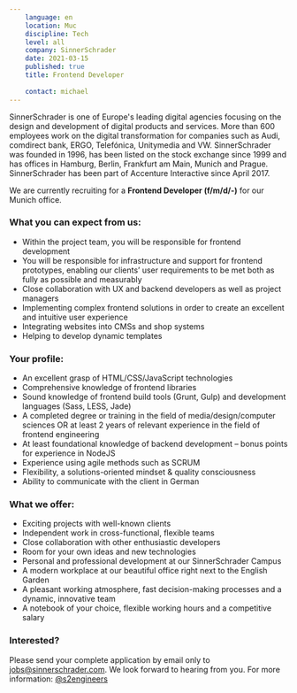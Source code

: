 ```yaml
---
    language: en
    location: Muc
    discipline: Tech
    level: all
    company: SinnerSchrader
    date: 2021-03-15
    published: true
    title: Frontend Developer
    
    contact: michael
---
```


SinnerSchrader is one of Europe's leading digital agencies focusing on the design and development of digital products and services. More than 600 employees work on the digital transformation for companies such as Audi, comdirect bank, ERGO, Telefónica, Unitymedia and VW. SinnerSchrader was founded in 1996, has been listed on the stock exchange since 1999 and has offices in Hamburg, Berlin, Frankfurt am Main, Munich and Prague. SinnerSchrader has been part of Accenture Interactive since April 2017.

We are currently recruiting for a **Frontend Developer (f/m/d/-)** for our Munich office.

### What you can expect from us:

- Within the project team, you will be responsible for frontend development
- You will be responsible for infrastructure and support for frontend prototypes, enabling our clients’ user requirements to be met both as fully as possible and measurably
- Close collaboration with UX and backend developers as well as project managers
- Implementing complex frontend solutions in order to create an excellent and intuitive user experience 
- Integrating websites into CMSs and shop systems 
- Helping to develop dynamic templates

### Your profile:

- An excellent grasp of HTML/CSS/JavaScript technologies
- Comprehensive knowledge of frontend libraries
- Sound knowledge of frontend build tools (Grunt, Gulp) and development languages (Sass, LESS, Jade)
- A completed degree or training in the field of media/design/computer sciences OR at least 2 years of relevant experience in the field of frontend engineering
- At least foundational knowledge of backend development – bonus points for experience in NodeJS
- Experience using agile methods such as SCRUM
- Flexibility, a solutions-oriented mindset & quality consciousness
- Ability to communicate with the client in German

### What we offer:

- Exciting projects with well-known clients
- Independent work in cross-functional, flexible teams
- Close collaboration with other enthusiastic developers
- Room for your own ideas and new technologies
- Personal and professional development at our SinnerSchrader Campus
- A modern workplace at our beautiful office right next to the English Garden
- A pleasant working atmosphere, fast decision-making processes and a dynamic, innovative team
- A notebook of your choice, flexible working hours and a competitive salary

### Interested?

Please send your complete application by email only to <jobs@sinnerschrader.com>. We look forward to hearing from you. For more information: [@s2engineers](https://twitter.com/s2engineers)
